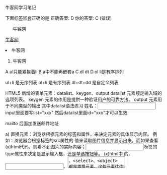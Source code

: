 牛客网学习笔记

下面标签嵌套正确的是
正确答案: D   你的答案: C (错误)
<ul><p>牛客网</p></ul>
<a href="#"><a href="#">牛客网</a></a>
<dl><li>牛客网</li></dl>
<ol><li>牛客网</li></ol>

A.ul只能紧挨着li
B.a中不能再嵌套a
C.dl dt
D.ol li是有序排列

ul+li 是无序列表
ol+li 是有序列表
dl+dt+dd 是自定义列表

HTML5 新增的表单元素：datalist、keygen、output
datalist 元素规定输入域的选项列表。 keygen 元素的作用是提供一种验证用户的可靠方法。 output 元素用于不同类型的输出
其中datalist语法练习
姓名：<input type="text" list="name" />
		<datalist id="name">
			<option value="1">zhangsan</option>
			<option value="2">lisi</option>
		</datalist>
input里面要写list="xxx" 然后datalist里面id="xxx"才可以生效

mailto 后面加发送邮件地址

a) 置换元素：浏览器根据元素的标签和属性，来决定元素的具体显示内容。 
例如：浏览器会根据<img>标签的src属性的 值来读取图片信息并显示出来，而如果查看(x)html代码，则看不到图片的实际内容；<input>标签的type属性来决定是显示输入框，还是单选按钮等。 (x)html中 的<img>、<input>、<textarea>、<select>、<object> 都是置换元素。这些元素往往没有实际的内容，即是一个空元素。置换元素在其显示中生成了框，这也就是有的内联元素能够设置宽高的原因。
b) 不可替换元素：(x)html 的大多数元素是不可替换元素，即其内容直接表现给用户端（如浏览器）。例如： <label>label中的内容</label> 标签<label>是一个非置换元素，文字label中的内容”将全被显示。
总结：
置换元素：<img>、<input>、<textarea>、<select>、<object> 

下面哪条声明能固定背景图片（）
正确答案: A   你的答案: A (正确)
background-attachment:fixed;
background-attachment:scroll;
background-origin: initial;
background-clip: initial;
总结：
background-attachment :定义背景图片随滚动轴的移动方式 
取值: scroll | fixed | inherit 
scroll: 随着页面的滚动轴背景图片将移动 
fixed: 随着页面的滚动轴背景图片不会移动 
inherit: 继承初始值: scroll 

